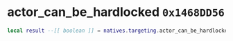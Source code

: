 # actor_can_be_hardlocked `0x1468DD56`

```lua
local result --[[ boolean ]] = natives.targeting.actor_can_be_hardlocked(_unk0 --[[ integer ]], _unk1 --[[ integer ]])
```
